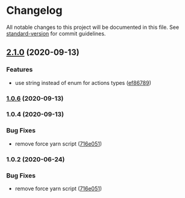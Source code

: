 # Changelog

All notable changes to this project will be documented in this file. See [standard-version](https://github.com/conventional-changelog/standard-version) for commit guidelines.

## [2.1.0](https://github.com/MohammedFaragallah/feathers-authentication-management-ts/compare/v1.0.6...v2.1.0) (2020-09-13)


### Features

* use string instead of enum for actions types ([ef86789](https://github.com/MohammedFaragallah/feathers-authentication-management-ts/commit/ef86789097e8bc2bdbd78f21bd3cb88d31f3b733))

### [1.0.6](https://github.com/MohammedFaragallah/feathers-authentication-management-ts/compare/v1.0.4...v1.0.6) (2020-09-13)

### 1.0.4 (2020-09-13)


### Bug Fixes

* remove force yarn script ([716e051](https://github.com/MohammedFaragallah/feathers-authentication-management-ts/commit/716e05142f5a83076b0a09b40434ee8fd2099ada))

### 1.0.2 (2020-06-24)


### Bug Fixes

* remove force yarn script ([716e051](https://github.com/MohammedFaragallah/feathers-authentication-management-ts/commit/716e05142f5a83076b0a09b40434ee8fd2099ada))
